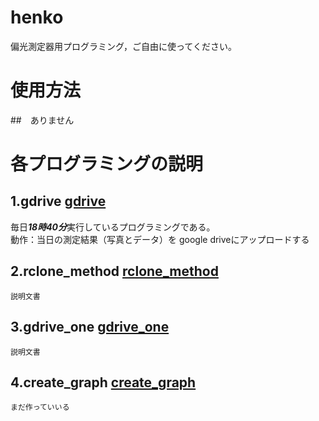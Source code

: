 # henko
偏光測定器用プログラミング，ご自由に使ってください。
# 使用方法
##　ありません
# 各プログラミングの説明
## 1.gdrive  [gdrive](gdrive.py)
毎日***18時40分***実行しているプログラミングである。<br>
動作：当日の測定結果（写真とデータ）を google driveにアップロードする<br>
## 2.rclone_method  [rclone_method](rclone_method.py)
```
説明文書
```
## 3.gdrive_one [gdrive_one](gdrive_one.py)
```
説明文書
```
## 4.create_graph [create_graph](create_graph)
```
まだ作っていいる
```